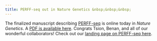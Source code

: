 ```yaml
---
title: PERFF-seq out in Nature Genetics &nbsp;&nbsp;&nbsp;
---
```


The finalized manuscript describing [PERFF-seq](https://www.nature.com/articles/s41588-024-02036-7)
is online today in _Nature Genetics_. A [PDF is available here](https://clareaulab.github.io/pdfs/AbayStickelsTakizawa-NG-2025.pdf).
Congrats Tsion, Benan, and all of our wonderful collaborators! Check out
our [landing page on PERFF-seq here](https://clareaulab.com/perffseq/).